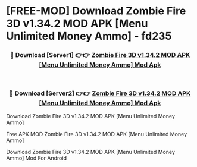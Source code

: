 # [FREE-MOD] Download Zombie Fire 3D v1.34.2 MOD APK [Menu Unlimited Money Ammo] - fd235


<div align="center">
<h3>🔴 Download [Server1] 👉👉 <a href="https://apk-comot.site?title=Zombie_Fire_3D_v1.34.2_MOD_APK_[Menu_Unlimited_Money_Ammo]">Zombie Fire 3D v1.34.2 MOD APK [Menu Unlimited Money Ammo] Mod Apk</a></h3><br>

<h3>🔴 Download [Server2] 👉👉 <a href="https://apk-comot.site?title=Zombie_Fire_3D_v1.34.2_MOD_APK_[Menu_Unlimited_Money_Ammo]">Zombie Fire 3D v1.34.2 MOD APK [Menu Unlimited Money Ammo] Mod Apk</a></h3>
</div>



Download Zombie Fire 3D v1.34.2 MOD APK [Menu Unlimited Money Ammo] 

Free APK MOD Zombie Fire 3D v1.34.2 MOD APK [Menu Unlimited Money Ammo] 

Download Zombie Fire 3D v1.34.2 MOD APK [Menu Unlimited Money Ammo] Mod For Android
